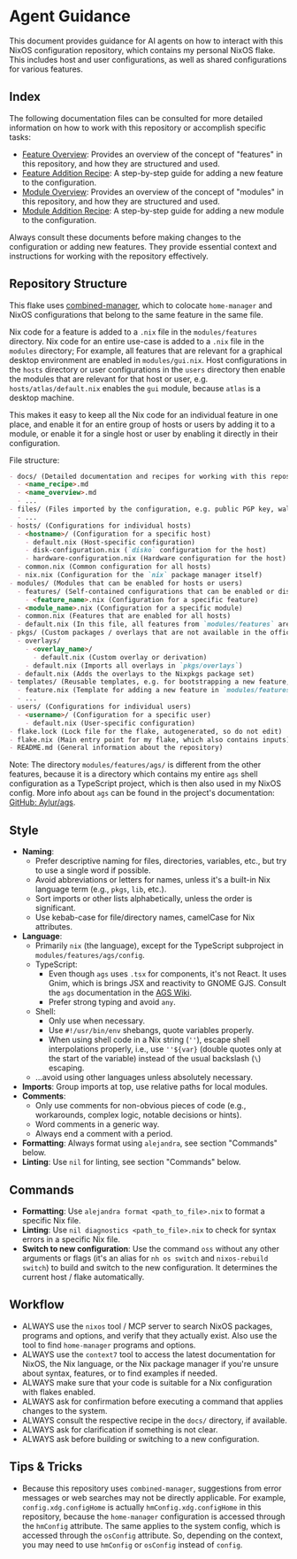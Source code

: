 # Agent Guidance

This document provides guidance for AI agents on how to interact with this NixOS configuration repository, which contains my personal NixOS flake. This includes host and user configurations, as well as shared configurations for various features.

## Index

The following documentation files can be consulted for more detailed information on how to work with this repository or accomplish specific tasks:

- [Feature Overview](./docs/feature_overview.md): Provides an overview of the concept of "features" in this repository, and how they are structured and used.
- [Feature Addition Recipe](./docs/feature_add_recipe.md): A step-by-step guide for adding a new feature to the configuration.
- [Module Overview](./docs/module_overview.md): Provides an overview of the concept of "modules" in this repository, and how they are structured and used.
- [Module Addition Recipe](./docs/module_add_recipe.md): A step-by-step guide for adding a new module to the configuration.

Always consult these documents before making changes to the configuration or adding new features. They provide essential context and instructions for working with the repository effectively.

## Repository Structure

This flake uses [combined-manager](https://github.com/FlafyDev/combined-manager), which to colocate `home-manager` and NixOS configurations that belong to the same feature in the same file.

Nix code for a feature is added to a `.nix` file in the `modules/features` directory. Nix code for an entire use-case is added to a `.nix` file in the `modules` directory; For example, all features that are relevant for a graphical desktop environment are enabled in `modules/gui.nix`. Host configurations in the `hosts` directory or user configurations in the `users` directory then enable the modules that are relevant for that host or user, e.g. `hosts/atlas/default.nix` enables the `gui` module, because `atlas` is a desktop machine.

This makes it easy to keep all the Nix code for an individual feature in one place, and enable it for an entire group of hosts or users by adding it to a module, or enable it for a single host or user by enabling it directly in their configuration.

File structure:

```md
- docs/ (Detailed documentation and recipes for working with this repository)
  - <name_recipe>.md
  - <name_overview>.md
  - ...
- files/ (Files imported by the configuration, e.g. public PGP key, wallpaper, etc.)
  - ...
- hosts/ (Configurations for individual hosts)
  - <hostname>/ (Configuration for a specific host)
    - default.nix (Host-specific configuration)
    - disk-configuration.nix (`disko` configuration for the host)
    - hardware-configuration.nix (Hardware configuration for the host)
  - common.nix (Common configuration for all hosts)
  - nix.nix (Configuration for the `nix` package manager itself)
- modules/ (Modules that can be enabled for hosts or users)
  - features/ (Self-contained configurations that can be enabled or disabled independently)
    - <feature_name>.nix (Configuration for a specific feature)
  - <module_name>.nix (Configuration for a specific module)
  - common.nix (Features that are enabled for all hosts)
  - default.nix (In this file, all features from `modules/features` are imported to make them available to enable in other parts of the configuration)
- pkgs/ (Custom packages / overlays that are not available in the official Nixpkgs repository)
  - overlays/
    - <overlay_name>/
      - default.nix (Custom overlay or derivation)
    - default.nix (Imports all overlays in `pkgs/overlays`)
  - default.nix (Adds the overlays to the Nixpkgs package set)
- templates/ (Reusable templates, e.g. for bootstrapping a new feature, etc.)
  - feature.nix (Template for adding a new feature in `modules/features`)
  - ...
- users/ (Configurations for individual users)
  - <username>/ (Configuration for a specific user)
    - default.nix (User-specific configuration)
- flake.lock (Lock file for the flake, autogenerated, so do not edit)
- flake.nix (Main entry point for my flake, which also contains inputs)
- README.md (General information about the repository)
```

Note: The directory `modules/features/ags/` is different from the other features, because it is a directory which contains my entire `ags` shell configuration as a TypeScript project, which is then also used in my NixOS config. More info about `ags` can be found in the project's documentation: [GitHub: Aylur/ags](https://github.com/Aylur/ags).

## Style

- **Naming**:
  - Prefer descriptive naming for files, directories, variables, etc., but try to use a single word if possible.
  - Avoid abbreviations or letters for names, unless it's a built-in Nix language term (e.g., `pkgs`, `lib`, etc.).
  - Sort imports or other lists alphabetically, unless the order is significant.
  - Use kebab-case for file/directory names, camelCase for Nix attributes.
- **Language**:
  - Primarily `nix` (the language), except for the TypeScript subproject in `modules/features/ags/config`.
  - TypeScript:
    - Even though `ags` uses `.tsx` for components, it's not React. It uses Gnim, which is brings JSX and reactivity to GNOME GJS. Consult the `ags` documentation in the [AGS Wiki](https://aylur.github.io/ags).
    - Prefer strong typing and avoid `any`.
  - Shell:
    - Only use when necessary.
    - Use `#!/usr/bin/env` shebangs, quote variables properly.
    - When using shell code in a Nix string (`''`), escape shell interpolations properly, i.e., use `''${var}` (double quotes only at the start of the variable) instead of the usual backslash (`\`) escaping.
  - ...avoid using other languages unless absolutely necessary.
- **Imports**: Group imports at top, use relative paths for local modules.
- **Comments**:
  - Only use comments for non-obvious pieces of code (e.g., workarounds, complex logic, notable decisions or hints).
  - Word comments in a generic way.
  - Always end a comment with a period.
- **Formatting**: Always format using `alejandra`, see section "Commands" below.
- **Linting**: Use `nil` for linting, see section "Commands" below.

## Commands

- **Formatting**: Use `alejandra format <path_to_file>.nix` to format a specific Nix file.
- **Linting**: Use `nil diagnostics <path_to_file>.nix` to check for syntax errors in a specific Nix file.
- **Switch to new configuration**: Use the command `oss` without any other arguments or flags (it's an alias for `nh os switch` and `nixos-rebuild switch`) to build and switch to the new configuration. It determines the current host / flake automatically.

## Workflow

- ALWAYS use the `nixos` tool / MCP server to search NixOS packages, programs
  and options, and verify that they actually exist. Also use the tool to find
  `home-manager` programs and options.
- ALWAYS use the `context7` tool to access the latest documentation for NixOS,
  the Nix language, or the Nix package manager if you're unsure about syntax,
  features, or to find examples if needed.
- ALWAYS make sure that your code is suitable for a Nix configuration with
  flakes enabled.
- ALWAYS ask for confirmation before executing a command that applies changes to the system.
- ALWAYS consult the respective recipe in the `docs/` directory, if available.
- ALWAYS ask for clarification if something is not clear.
- ALWAYS ask before building or switching to a new configuration.

## Tips & Tricks

- Because this repository uses `combined-manager`, suggestions from error messages or web searches may not be directly applicable. For example, `config.xdg.configHome` is actually `hmConfig.xdg.configHome` in this repository, because the `home-manager` configuration is accessed through the `hmConfig` attribute. The same applies to the system config, which is accessed through the `osConfig` attribute. So, depending on the context, you may need to use `hmConfig` or `osConfig` instead of `config`.
